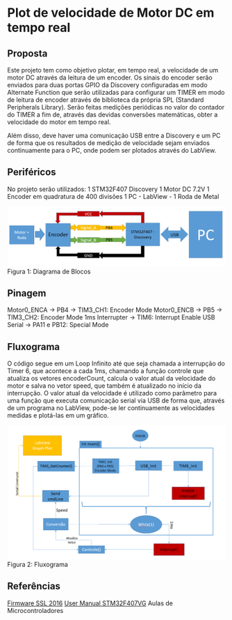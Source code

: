 # Plot de velocidade de Motor DC em tempo real
## Proposta
Este projeto tem como objetivo plotar, em tempo real, a velocidade de um motor DC através da leitura de um encoder. Os sinais do encoder
serão enviados para duas portas GPIO da Discovery configuradas em modo Alternate Function que serão utilizadas para configurar um TIMER em
modo de leitura de encoder através de biblioteca da própria SPL (Standard Peripherals Library). Serão feitas medições periódicas no valor
do contador do TIMER a fim de, através das devidas conversões matemáticas, obter a velocidade do motor em tempo real.

Além disso, deve haver uma comunicação USB entre a Discovery e um PC de forma que os resultados de medição de velocidade sejam enviados 
continuamente para o PC, onde podem ser plotados através do LabView.

## Periféricos
No projeto serão utilizados:
1 STM32F407 Discovery
1 Motor DC 7.2V
1 Encoder em quadratura de 400 divisões
1 PC - LabView -
1 Roda de Metal

![Diagrama de Blocos](DiagBlocosuC.PNG)
Figura 1: Diagrama de Blocos

## Pinagem
Motor0_ENCA -> PB4 -> TIM3_CH1: Encoder Mode
Motor0_ENCB -> PB5 -> TIM3_CH2: Encoder Mode
1ms Interrupter -> TIM6: Interrupt Enable
USB Serial -> PA11 e PB12: Special Mode

## Fluxograma
O código segue em um Loop Infinito até que seja chamada a interrupção do Timer 6, que acontece a cada 1ms, chamando a função controle que atualiza os vetores encoderCount, calcula o valor atual da velocidade do motor e salva no vetor speed, que também é atualizado no início da interrupção. O valor atual da velocidade é utilizado como parâmetro para uma função que executa comunicação serial via USB de forma que, através de um programa no LabView, pode-se ler continuamente as velocidades medidas e plotá-las em um gráfico.

![Fluxograma](Fluxograma.PNG)
Figura 2: Fluxograma

## Referências
[Firmware SSL 2016](https://github.com/roboime/roboime-firmware)
[User Manual STM32F407VG](http://www.st.com/content/ccc/resource/technical/document/user_manual/70/fe/4a/3f/e7/e1/4f/7d/DM00039084.pdf/files/DM00039084.pdf/jcr:content/translations/en.DM00039084.pdf)
Aulas de Microcontroladores
